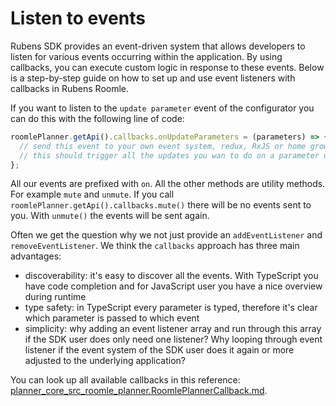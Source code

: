 # Listen to events

Rubens SDK provides an event-driven system that allows developers to listen for various events occurring within the application. By using callbacks, you can execute custom logic in response to these events. Below is a step-by-step guide on how to set up and use event listeners with callbacks in Rubens Roomle.&#x20;

If you want to listen to the `update parameter` event of the configurator you can do this with the following line of code:

```typescript
roomlePlanner.getApi().callbacks.onUpdateParameters = (parameters) => {
  // send this event to your own event system, redux, RxJS or home grown
  // this should trigger all the updates you wan to do on a parameter update
};
```

All our events are prefixed with `on`. All the other methods are utility methods. For example `mute` and `unmute`. If you call `roomlePlanner.getApi().callbacks.mute()` there will be no events sent to you. With `unmute()` the events will be sent again.

Often we get the question why we not just provide an `addEventListener` and `removeEventListener`. We think the `callbacks` approach has three main advantages:

* discoverability: it's easy to discover all the events. With TypeScript you have code completion and for JavaScript user you have a nice overview during runtime
* type safety: in TypeScript every parameter is typed, therefore it's clear which parameter is passed to which event
* simplicity: why adding an event listener array and run through this array if the SDK user does only need one listener? Why looping through event listener if the event system of the SDK user does it again or more adjusted to the underlying application?

You can look up all available callbacks in this reference: [planner\_core\_src\_roomle\_planner.RoomlePlannerCallback.md](../rubens-sdk-reference/interfaces/planner\_core\_src\_roomle\_planner.RoomlePlannerCallback.md "mention").

